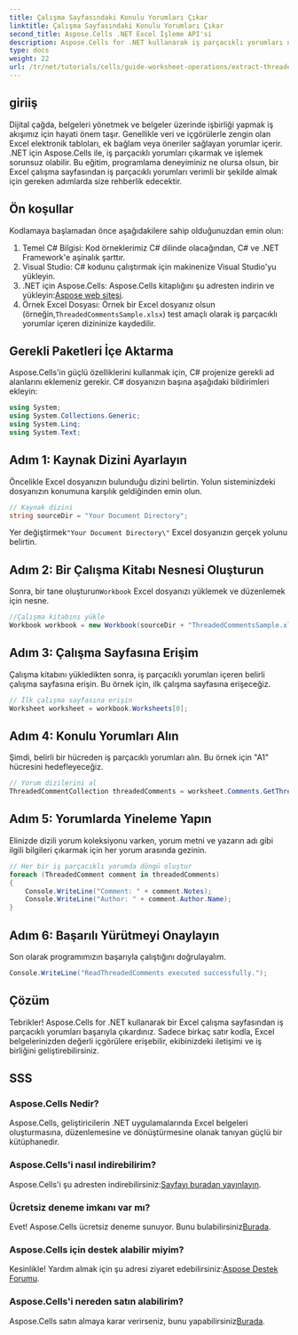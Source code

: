 ```yaml
---
title: Çalışma Sayfasındaki Konulu Yorumları Çıkar
linktitle: Çalışma Sayfasındaki Konulu Yorumları Çıkar
second_title: Aspose.Cells .NET Excel İşleme API'si
description: Aspose.Cells for .NET kullanarak iş parçacıklı yorumları nasıl verimli bir şekilde çıkaracağınızı öğrenerek Excel belgelerinizin tüm potansiyelini ortaya çıkarın. Bu kapsamlı eğitim, sizi adım adım talimatlarda yönlendirir.
type: docs
weight: 22
url: /tr/net/tutorials/cells/guide-worksheet-operations/extract-threaded-comments/
---
```

## giriiş

Dijital çağda, belgeleri yönetmek ve belgeler üzerinde işbirliği yapmak iş akışımız için hayati önem taşır. Genellikle veri ve içgörülerle zengin olan Excel elektronik tabloları, ek bağlam veya öneriler sağlayan yorumlar içerir. .NET için Aspose.Cells ile, iş parçacıklı yorumları çıkarmak ve işlemek sorunsuz olabilir. Bu eğitim, programlama deneyiminiz ne olursa olsun, bir Excel çalışma sayfasından iş parçacıklı yorumları verimli bir şekilde almak için gereken adımlarda size rehberlik edecektir. 

## Ön koşullar
Kodlamaya başlamadan önce aşağıdakilere sahip olduğunuzdan emin olun:

1. Temel C# Bilgisi: Kod örneklerimiz C# dilinde olacağından, C# ve .NET Framework'e aşinalık şarttır.
2. Visual Studio: C# kodunu çalıştırmak için makinenize Visual Studio'yu yükleyin.
3.  .NET için Aspose.Cells: Aspose.Cells kitaplığını şu adresten indirin ve yükleyin:[Aspose web sitesi](https://releases.aspose.com/cells/net/).
4.  Örnek Excel Dosyası: Örnek bir Excel dosyanız olsun (örneğin,`ThreadedCommentsSample.xlsx`) test amaçlı olarak iş parçacıklı yorumlar içeren dizininize kaydedilir.

## Gerekli Paketleri İçe Aktarma
Aspose.Cells'in güçlü özelliklerini kullanmak için, C# projenize gerekli ad alanlarını eklemeniz gerekir. C# dosyanızın başına aşağıdaki bildirimleri ekleyin:

```csharp
using System;
using System.Collections.Generic;
using System.Linq;
using System.Text;
```

## Adım 1: Kaynak Dizini Ayarlayın
Öncelikle Excel dosyanızın bulunduğu dizini belirtin. Yolun sisteminizdeki dosyanızın konumuna karşılık geldiğinden emin olun.

```csharp
// Kaynak dizini
string sourceDir = "Your Document Directory";
```
 Yer değiştirmek`"Your Document Directory\"` Excel dosyanızın gerçek yolunu belirtin.

## Adım 2: Bir Çalışma Kitabı Nesnesi Oluşturun
 Sonra, bir tane oluşturun`Workbook` Excel dosyanızı yüklemek ve düzenlemek için nesne.

```csharp
//Çalışma kitabını yükle
Workbook workbook = new Workbook(sourceDir + "ThreadedCommentsSample.xlsx");
```

## Adım 3: Çalışma Sayfasına Erişim
Çalışma kitabını yükledikten sonra, iş parçacıklı yorumları içeren belirli çalışma sayfasına erişin. Bu örnek için, ilk çalışma sayfasına erişeceğiz.

```csharp
// İlk çalışma sayfasına erişin
Worksheet worksheet = workbook.Worksheets[0];
```

## Adım 4: Konulu Yorumları Alın
Şimdi, belirli bir hücreden iş parçacıklı yorumları alın. Bu örnek için "A1" hücresini hedefleyeceğiz.

```csharp
// Yorum dizilerini al
ThreadedCommentCollection threadedComments = worksheet.Comments.GetThreadedComments("A1");
```

## Adım 5: Yorumlarda Yineleme Yapın
Elinizde dizili yorum koleksiyonu varken, yorum metni ve yazarın adı gibi ilgili bilgileri çıkarmak için her yorum arasında gezinin.

```csharp
// Her bir iş parçacıklı yorumda döngü oluştur
foreach (ThreadedComment comment in threadedComments)
{
    Console.WriteLine("Comment: " + comment.Notes);
    Console.WriteLine("Author: " + comment.Author.Name);
}
```

## Adım 6: Başarılı Yürütmeyi Onaylayın
Son olarak programımızın başarıyla çalıştığını doğrulayalım.

```csharp
Console.WriteLine("ReadThreadedComments executed successfully.");
```

## Çözüm
Tebrikler! Aspose.Cells for .NET kullanarak bir Excel çalışma sayfasından iş parçacıklı yorumları başarıyla çıkardınız. Sadece birkaç satır kodla, Excel belgelerinizden değerli içgörülere erişebilir, ekibinizdeki iletişimi ve iş birliğini geliştirebilirsiniz.

## SSS

### Aspose.Cells Nedir?
Aspose.Cells, geliştiricilerin .NET uygulamalarında Excel belgeleri oluşturmasına, düzenlemesine ve dönüştürmesine olanak tanıyan güçlü bir kütüphanedir.

### Aspose.Cells'i nasıl indirebilirim?
 Aspose.Cells'i şu adresten indirebilirsiniz:[Sayfayı buradan yayınlayın](https://releases.aspose.com/cells/net/).

### Ücretsiz deneme imkanı var mı?
 Evet! Aspose.Cells ücretsiz deneme sunuyor. Bunu bulabilirsiniz[Burada](https://releases.aspose.com/).

### Aspose.Cells için destek alabilir miyim?
 Kesinlikle! Yardım almak için şu adresi ziyaret edebilirsiniz:[Aspose Destek Forumu](https://forum.aspose.com/c/cells/9).

### Aspose.Cells'i nereden satın alabilirim?
 Aspose.Cells satın almaya karar verirseniz, bunu yapabilirsiniz[Burada](https://purchase.aspose.com/buy).